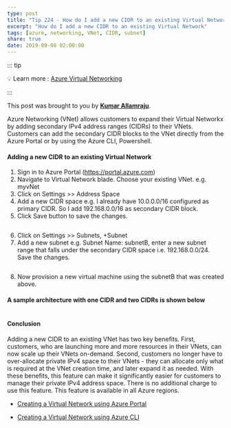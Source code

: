 ```yaml
---
type: post
title: "Tip 224 - How do I add a new CIDR to an existing Virtual Network"
excerpt: "How do I add a new CIDR to an existing Virtual Network"
tags: [azure, networking, VNet, CIDR, subnet]
share: true
date: 2019-09-08 02:00:00
---
```



::: tip 

:bulb: Learn more : [Azure Virtual Networking](https://docs.microsoft.com/en-us/azure/networking/networking-overview/?WT.mc_id=docs-azuredevtips-azureappsdev)

:::

This post was brought to you by **[Kumar Allamraju](https://twitter.com/kumarallamraju)**.

Azure Networking (VNet) allows customers to expand their Virtual Networkx by adding secondary IPv4 address ranges (CIDRs) to their VNets. Customers can add the secondary CIDR blocks to the VNet directly from the Azure Portal or by using the Azure CLI, Powershell. 


#### Adding a new CIDR to an existing Virtual Network

1. Sign in to Azure Portal (https://portal.azure.com)
2. Navigate to Virtual Network blade. Choose your existing VNet. e.g. myvNet
3. Click on Settings >> Address Space
4. Add a new CIDR space e.g. I already have 10.0.0.0/16 configured as primary CIDR. So I add 192.168.0.0/16 as secondary CIDR block.
5. Click Save button to save the changes.

<img :src="$withBase('/files/azurevnetcidr-file1.jpg')">

6. Click on Settings >> Subnets, +Subnet
7. Add a new subnet e.g. Subnet Name: subnetB, enter a new subnet range that falls under the secondary CIDR space i.e. 192.168.0.0/24. Save the changes.

<img :src="$withBase('/files/azurevnetcidr-file2.jpg')">

8. Now provision a new virtual machine using the subnetB that was created above.

#### A sample architecture with one CIDR and two CIDRs is shown below

<img :src="$withBase('/files/azurevnetcidr-file3.jpg')">

#### Conclusion

Adding a new CIDR to an existing VNet has two key benefits. First, customers, who are launching more and more resources in their VNets, can now scale up their VNets on-demand. Second, customers no longer have to over-allocate private IPv4 space to their VNets - they can allocate only what is required at the VNet creation time, and later expand it as needed. With these benefits, this feature can make it significantly easier for customers to manage their private IPv4 address space. There is no additional charge to use this feature. This feature is available in all Azure regions.

* [Creating a Virtual Network using Azure Portal](https://docs.microsoft.com/en-us/azure/virtual-network/quick-create-portal?toc=%2fazure%2fnetworking%2ftoc.json?WT.mc_id=docs-azuredevtips-azureappsdev)

* [Creating a Virtual Network using Azure CLI](https://docs.microsoft.com/en-us/cli/azure/network/vnet?view=azure-cli-latest#az-network-vnet-create?WT.mc_id=docs-azuredevtips-azureappsdev)






